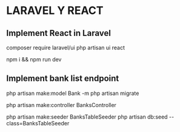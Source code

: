 # LARAVEL Y REACT

## Implement React in Laravel
composer require laravel/ui
php artisan ui react

npm i && npm run dev

## Implement bank list endpoint
php artisan make:model Bank -m
php artisan migrate

php artisan make:controller BanksController

php artisan make:seeder BanksTableSeeder
php artisan db:seed --class=BanksTableSeeder